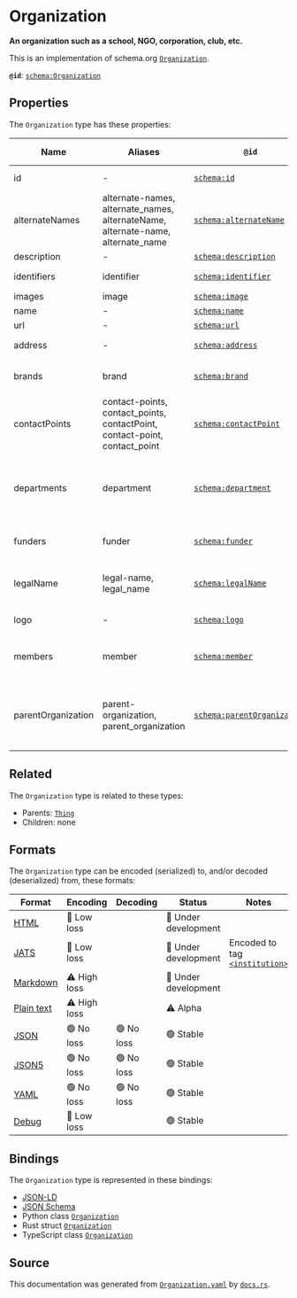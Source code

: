 # Organization

**An organization such as a school, NGO, corporation, club, etc.**

This is an implementation of schema.org [`Organization`](https://schema.org/Organization).


**`@id`**: [`schema:Organization`](https://schema.org/Organization)

## Properties

The `Organization` type has these properties:

| Name               | Aliases                                                                         | `@id`                                                                | Type                                                                                                                                                                                                                 | Description                                                                                                   | Inherited from                                                                                   |
| ------------------ | ------------------------------------------------------------------------------- | -------------------------------------------------------------------- | -------------------------------------------------------------------------------------------------------------------------------------------------------------------------------------------------------------------- | ------------------------------------------------------------------------------------------------------------- | ------------------------------------------------------------------------------------------------ |
| id                 | -                                                                               | [`schema:id`](https://schema.org/id)                                 | [`String`](https://github.com/stencila/stencila/blob/main/docs/reference/schema/data/string.md)                                                                                                                      | The identifier for this item.                                                                                 | [`Entity`](https://github.com/stencila/stencila/blob/main/docs/reference/schema/other/entity.md) |
| alternateNames     | alternate-names, alternate_names, alternateName, alternate-name, alternate_name | [`schema:alternateName`](https://schema.org/alternateName)           | [`String`](https://github.com/stencila/stencila/blob/main/docs/reference/schema/data/string.md)*                                                                                                                     | Alternate names (aliases) for the item.                                                                       | [`Thing`](https://github.com/stencila/stencila/blob/main/docs/reference/schema/other/thing.md)   |
| description        | -                                                                               | [`schema:description`](https://schema.org/description)               | [`Text`](https://github.com/stencila/stencila/blob/main/docs/reference/schema/prose/text.md)                                                                                                                         | A description of the item.                                                                                    | [`Thing`](https://github.com/stencila/stencila/blob/main/docs/reference/schema/other/thing.md)   |
| identifiers        | identifier                                                                      | [`schema:identifier`](https://schema.org/identifier)                 | ([`PropertyValue`](https://github.com/stencila/stencila/blob/main/docs/reference/schema/other/property-value.md) \| [`String`](https://github.com/stencila/stencila/blob/main/docs/reference/schema/data/string.md))* | Any kind of identifier for any kind of Thing.                                                                 | [`Thing`](https://github.com/stencila/stencila/blob/main/docs/reference/schema/other/thing.md)   |
| images             | image                                                                           | [`schema:image`](https://schema.org/image)                           | [`ImageObject`](https://github.com/stencila/stencila/blob/main/docs/reference/schema/works/image-object.md)*                                                                                                         | Images of the item.                                                                                           | [`Thing`](https://github.com/stencila/stencila/blob/main/docs/reference/schema/other/thing.md)   |
| name               | -                                                                               | [`schema:name`](https://schema.org/name)                             | [`String`](https://github.com/stencila/stencila/blob/main/docs/reference/schema/data/string.md)                                                                                                                      | The name of the item.                                                                                         | [`Thing`](https://github.com/stencila/stencila/blob/main/docs/reference/schema/other/thing.md)   |
| url                | -                                                                               | [`schema:url`](https://schema.org/url)                               | [`String`](https://github.com/stencila/stencila/blob/main/docs/reference/schema/data/string.md)                                                                                                                      | The URL of the item.                                                                                          | [`Thing`](https://github.com/stencila/stencila/blob/main/docs/reference/schema/other/thing.md)   |
| address            | -                                                                               | [`schema:address`](https://schema.org/address)                       | [`PostalAddress`](https://github.com/stencila/stencila/blob/main/docs/reference/schema/other/postal-address.md) \| [`String`](https://github.com/stencila/stencila/blob/main/docs/reference/schema/data/string.md)   | Postal address for the organization.                                                                          | -                                                                                                |
| brands             | brand                                                                           | [`schema:brand`](https://schema.org/brand)                           | [`Brand`](https://github.com/stencila/stencila/blob/main/docs/reference/schema/other/brand.md)*                                                                                                                      | Brands that the organization is connected with.                                                               | -                                                                                                |
| contactPoints      | contact-points, contact_points, contactPoint, contact-point, contact_point      | [`schema:contactPoint`](https://schema.org/contactPoint)             | [`ContactPoint`](https://github.com/stencila/stencila/blob/main/docs/reference/schema/other/contact-point.md)*                                                                                                       | Correspondence/Contact points for the organization.                                                           | -                                                                                                |
| departments        | department                                                                      | [`schema:department`](https://schema.org/department)                 | [`Organization`](https://github.com/stencila/stencila/blob/main/docs/reference/schema/other/organization.md)*                                                                                                        | Departments within the organization. For example, Department of Computer Science, Research & Development etc. | -                                                                                                |
| funders            | funder                                                                          | [`schema:funder`](https://schema.org/funder)                         | ([`Organization`](https://github.com/stencila/stencila/blob/main/docs/reference/schema/other/organization.md) \| [`Person`](https://github.com/stencila/stencila/blob/main/docs/reference/schema/other/person.md))*  | Organization(s) or person(s) funding the organization.                                                        | -                                                                                                |
| legalName          | legal-name, legal_name                                                          | [`schema:legalName`](https://schema.org/legalName)                   | [`String`](https://github.com/stencila/stencila/blob/main/docs/reference/schema/data/string.md)                                                                                                                      | The official name of the organization, e.g. the registered company name.                                      | -                                                                                                |
| logo               | -                                                                               | [`schema:logo`](https://schema.org/logo)                             | [`ImageObject`](https://github.com/stencila/stencila/blob/main/docs/reference/schema/works/image-object.md)                                                                                                          | The logo of the organization.                                                                                 | -                                                                                                |
| members            | member                                                                          | [`schema:member`](https://schema.org/member)                         | ([`Organization`](https://github.com/stencila/stencila/blob/main/docs/reference/schema/other/organization.md) \| [`Person`](https://github.com/stencila/stencila/blob/main/docs/reference/schema/other/person.md))*  | Person(s) or organization(s) who are members of this organization.                                            | -                                                                                                |
| parentOrganization | parent-organization, parent_organization                                        | [`schema:parentOrganization`](https://schema.org/parentOrganization) | [`Organization`](https://github.com/stencila/stencila/blob/main/docs/reference/schema/other/organization.md)                                                                                                         | Entity that the Organization is a part of. For example, parentOrganization to a department is a university.   | -                                                                                                |

## Related

The `Organization` type is related to these types:

- Parents: [`Thing`](https://github.com/stencila/stencila/blob/main/docs/reference/schema/other/thing.md)
- Children: none

## Formats

The `Organization` type can be encoded (serialized) to, and/or decoded (deserialized) from, these formats:

| Format                                                                                        | Encoding         | Decoding     | Status                 | Notes                                                                                                                |
| --------------------------------------------------------------------------------------------- | ---------------- | ------------ | ---------------------- | -------------------------------------------------------------------------------------------------------------------- |
| [HTML](https://github.com/stencila/stencila/blob/main/docs/reference/formats/html.md)         | 🔷 Low loss       |              | 🚧 Under development    |                                                                                                                      |
| [JATS](https://github.com/stencila/stencila/blob/main/docs/reference/formats/jats.md)         | 🔷 Low loss       |              | 🚧 Under development    | Encoded to tag [`<institution>`](https://jats.nlm.nih.gov/articleauthoring/tag-library/1.3/element/institution.html) |
| [Markdown](https://github.com/stencila/stencila/blob/main/docs/reference/formats/markdown.md) | ⚠️ High loss     |              | 🚧 Under development    |                                                                                                                      |
| [Plain text](https://github.com/stencila/stencila/blob/main/docs/reference/formats/text.md)   | ⚠️ High loss     |              | ⚠️ Alpha               |                                                                                                                      |
| [JSON](https://github.com/stencila/stencila/blob/main/docs/reference/formats/json.md)         | 🟢 No loss        | 🟢 No loss    | 🟢 Stable               |                                                                                                                      |
| [JSON5](https://github.com/stencila/stencila/blob/main/docs/reference/formats/json5.md)       | 🟢 No loss        | 🟢 No loss    | 🟢 Stable               |                                                                                                                      |
| [YAML](https://github.com/stencila/stencila/blob/main/docs/reference/formats/yaml.md)         | 🟢 No loss        | 🟢 No loss    | 🟢 Stable               |                                                                                                                      |
| [Debug](https://github.com/stencila/stencila/blob/main/docs/reference/formats/debug.md)       | 🔷 Low loss       |              | 🟢 Stable               |                                                                                                                      |

## Bindings

The `Organization` type is represented in these bindings:

- [JSON-LD](https://stencila.dev/Organization.jsonld)
- [JSON Schema](https://stencila.dev/Organization.schema.json)
- Python class [`Organization`](https://github.com/stencila/stencila/blob/main/python/python/stencila/types/organization.py)
- Rust struct [`Organization`](https://github.com/stencila/stencila/blob/main/rust/schema/src/types/organization.rs)
- TypeScript class [`Organization`](https://github.com/stencila/stencila/blob/main/typescript/src/types/Organization.ts)

## Source

This documentation was generated from [`Organization.yaml`](https://github.com/stencila/stencila/blob/main/schema/Organization.yaml) by [`docs.rs`](https://github.com/stencila/stencila/blob/main/rust/schema-gen/src/docs.rs).